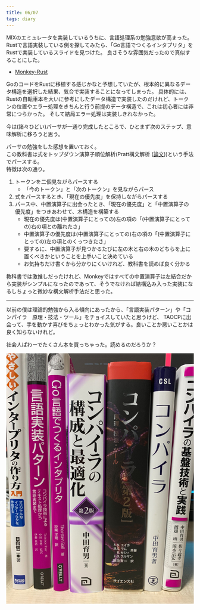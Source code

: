```yaml
---
title: 06/07
tags: diary
---
```


MIXのエミュレータを実装しているうちに、言語処理系の勉強意欲が高まった。
Rustで言語実装している例を探してみたら、「Go言語でつくるインタプリタ」をRustで実装しているスライドを見つけた。
良さそうな雰囲気だったので真似することにした。

* [Monkey-Rust](<https://github.com/cocococoa/Monkey-Rust>)

GoのコードをRustに移植する感じかなと予想していたが、根本的に異なるデータ構造を選択した結果、気合で実装することになってしまった。
具体的には、Rustの自転車本を大いに参考にしたデータ構造で実装したのだけれど、トークンの位置やエラー処理をきちんと行う前提のデータ構造で、これは初心者には非常につらかった。
そして結局エラー処理は実装しきれなかった。

今は(諸々ひどい)パーサが一通り完成したところで、ひとまず次のステップ、意味解析に移ろうと思う。

パーサの勉強をした感想を置いておく。   
この教科書は式をトップダウン演算子順位解析(Pratt構文解析 ([論文](<https://tdop.github.io/>)))という手法でパースする。   
特徴は次の通り。

1. トークンを二個見ながらパースする
    * 「今のトークン」と「次のトークン」を見ながらパース
1. 式をパースするとき、「現在の優先度」を保持しながらパースする
1. パース中、中置演算子に出会ったとき、「現在の優先度」と「中置演算子の優先度」をつきあわせて、木構造を構築する
    * 現在の優先度は(中置演算子にとっての)左の項の「(中置演算子にとっての)右の項との離れたさ」
    * 中置演算子の優先度は(中置演算子にとっての)右の項の「(中置演算子にとっての)左の項とのくっつきたさ」
    * 要するに、中置演算子が見つかるたびに左の木と右の木のどちらを上に置くべきかということを上手いこと決めている
    * お気持ちだけ書くから分かりにくいけれど、教科書を読めば良く分かる

教科書では激推しだったけれど、Monkeyではすべての中置演算子は左結合だから実装がシンプルになったのであって、そうでなければ結構込み入った実装になるしちょっと微妙な構文解析手法だと思った。

---

以前の僕は理論的勉強から入る傾向にあったから、「言語実装パターン」や「コンパイラ　原理・技法・ツール」をチョイスしていたと思うけど、
TAOCPに出会って、手を動かす喜びをちょっとわかった気がする。良いことか悪いことかは良く知らないけれど。

社会人ぱわーでたくさん本を買っちゃった。読めるのだろうか？

<img class="image image--xl" src="https://github.com/cocococoa/cocococoa.github.io/blob/master/images/2020-06-07-01.jpg"/>
